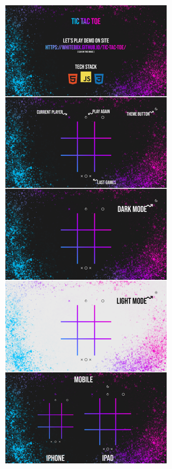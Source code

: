 <div>
    <a href="https://whitebbx.github.io/Tic-Tac-Toe/"><img src="https://github.com/WhiteBBx/Tic-Tac-Toe/blob/main/screenshots/tic_tac_toe_0.png?raw=true"></a>
    <img src="https://github.com/WhiteBBx/Tic-Tac-Toe/blob/main/screenshots/tic_tac_toe_1.png?raw=true">
    <img src="https://github.com/WhiteBBx/Tic-Tac-Toe/blob/main/screenshots/tic_tac_toe_2.png?raw=true">
    <img src="https://github.com/WhiteBBx/Tic-Tac-Toe/blob/main/screenshots/tic_tac_toe_3.png?raw=true">
    <img src="https://github.com/WhiteBBx/Tic-Tac-Toe/blob/main/screenshots/tic_tac_toe_4.png?raw=true">
</div>


